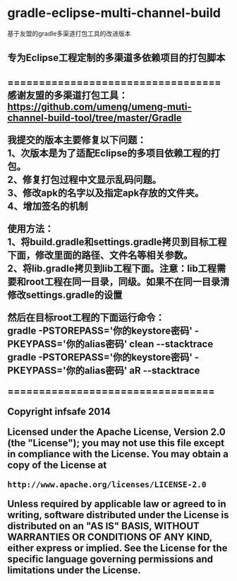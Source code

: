 gradle-eclipse-multi-channel-build
==================================

基于友盟的gradle多渠道打包工具的改进版本<br />

<h2>专为Eclipse工程定制的多渠道多依赖项目的打包脚本<h2>

==================================
感谢友盟的多渠道打包工具：
https://github.com/umeng/umeng-muti-channel-build-tool/tree/master/Gradle

我提交的版本主要修复以下问题：<br />
1、次版本是为了适配Eclipse的多项目依赖工程的打包。<br />
2、修复打包过程中文显示乱码问题。<br />
3、修改apk的名字以及指定apk存放的文件夹。<br />
4、增加签名的机制<br />

使用方法：<br />
1、将build.gradle和settings.gradle拷贝到目标工程下面，修改里面的路径、文件名等相关参数。<br />
2、将lib.gradle拷贝到lib工程下面。注意：lib工程需要和root工程在同一目录，同级。如果不在同一目录清修改settings.gradle的设置<br />

然后在目标root工程的下面运行命令：<br />
gradle -PSTOREPASS='你的keystore密码' -PKEYPASS='你的alias密码' clean --stacktrace <br />
gradle -PSTOREPASS='你的keystore密码' -PKEYPASS='你的alias密码' aR --stacktrace <br />


=================================

Copyright infsafe 2014

Licensed under the Apache License, Version 2.0 (the "License");
you may not use this file except in compliance with the License.
You may obtain a copy of the License at

    http://www.apache.org/licenses/LICENSE-2.0

Unless required by applicable law or agreed to in writing, software
distributed under the License is distributed on an "AS IS" BASIS,
WITHOUT WARRANTIES OR CONDITIONS OF ANY KIND, either express or implied.
See the License for the specific language governing permissions and
limitations under the License.
